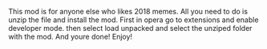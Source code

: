 This mod is for anyone else who likes 2018 memes. All you need to do is unzip the file and install the mod. First in opera go to extensions and enable developer mode.
then select load unpacked and select the unziped folder with the mod. And youre done! Enjoy!
